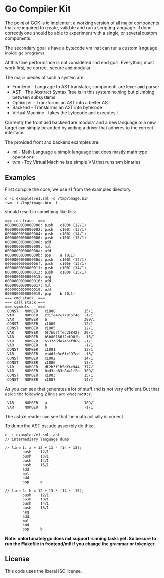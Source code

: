 Go Compiler Kit
===============

The point of GCK is to implement a working version of all major components that
are required to create, validate and run a scripting language.
If done correctly one should be able to experiment with a single, or several
custom components.

The secondary goal is have a bytecode vm that can run a custom language inside
go programs.

At this time performance is not considered and end goal.
Everything must work first, be correct, secure and modular.

The major pieces of such a system are:
* Frontend - Language to AST translator, components are lexer and parser
* AST - The Abstract Syntax Tree is in this system nothing but plumbing between subsystems
* Optimizer -  Transforms an AST into a better AST
* Backend - Transforms an AST into bytecode
* Virtual Machine - takes the bytecode and executes it

Currently the front and backend are modular and a new language or a new target
can simply be added by adding a driver that adheres to the correct interface.

The provided front and backend examples are:
* ml - Math Language a simple language that does mostly math type operations
* tvm - Toy Virtual Machine is a simple VM that runs tvm binaries

## Examples
First compile the code, we use e1 from the examples directory.
```
c -i examples/e1.sml -o /tmp/image.bin
tvm -i /tmp/image.bin -t
```

should result in something like this:
```
=== run trace  ===
0000000000000000: push   c1000 (12/1)
0000000000000002: push   c1001 (13/1)
0000000000000004: push   c1002 (14/1)
0000000000000006: push   c1003 (15/1)
0000000000000008: add   
0000000000000009: mul   
000000000000000a: add   
000000000000000b: pop    a (0/1)
000000000000000d: push   c1005 (12/1)
000000000000000f: push   c1006 (13/1)
0000000000000011: push   c1007 (14/1)
0000000000000013: push   c1008 (15/1)
0000000000000015: neg   
0000000000000016: add   
0000000000000017: mul   
0000000000000018: add   
0000000000000019: pop    b (0/1)
=== cmd stack  ===
=== call stack ===
=== symbols    ===
.CONST   NUMBER   c1008             15/1
.VAR     NUMBER   2d1fe47e779f5f40  -1/1
.VAR     NUMBER   a                 389/1
.CONST   NUMBER   c1000             12/1
.CONST   NUMBER   c1005             12/1
.VAR     NUMBER   5f7b67ffec2b8427  29/1
.VAR     NUMBER   b5b80166f2eb98fb  -15/1
.VAR     NUMBER   6633c6de7e5dfd69  -1/1
.VAR     NUMBER   b                 -1/1
.CONST   NUMBER   c1001             13/1
.VAR     NUMBER   ea4dfe3c6fc397cd  -13/1
.CONST   NUMBER   c1002             14/1
.CONST   NUMBER   c1006             13/1
.VAR     NUMBER   df2b3f1b5df6e944  377/1
.VAR     NUMBER   0bd3ce83c84a1f2a  389/1
.CONST   NUMBER   c1003             15/1
.CONST   NUMBER   c1007             14/1
```
As you can see that generates a lot of stuff and is not very efficient.
But that aside the following 2 lines are what matter:
```
.VAR     NUMBER   a                 389/1
.VAR     NUMBER   b                 -1/1
```
The astute reader can see that the math actually is correct.

To dump the AST pseudo assembly do this:
```
c -i examples/e1.sml -ast
// intermediary language dump

// line 1: a = 12 + 13 * (14 + 15);
        push    12/1
        push    13/1
        push    14/1
        push    15/1
        add
        mul
        add
        pop     a

// line 2: b = 12 + 13 * (14 + -15);
        push    12/1
        push    13/1
        push    14/1
        push    15/1
        neg
        add
        mul
        add
        pop     b
```

**Note: unfortunately go does not support running tasks yet.  So be sure to run the Makefile in frontend/ml/ if you change the grammar or tokenizer.**

## License
This code uses the liberal ISC license.
